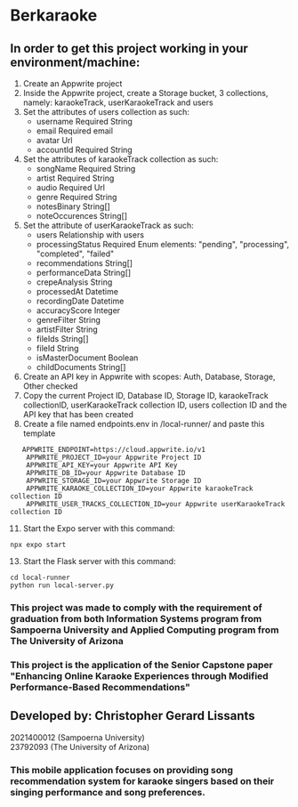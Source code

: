 # Berkaraoke
## In order to get this project working in your environment/machine:
1. Create an Appwrite project
2. Inside the Appwrite project, create a Storage bucket, 3 collections, namely: karaokeTrack, userKaraokeTrack and users
3. Set the attributes of users collection as such:
   - username Required String
   - email Required email
   - avatar Url
   - accountId Required String
5. Set the attributes of karaokeTrack collection as such:
   - songName Required String
   - artist Required String
   - audio Required Url
   - genre Required String
   - notesBinary String[]
   - noteOccurences String[]
6. Set the attribute of userKaraokeTrack as such:
   - users Relationship with users
   - processingStatus Required Enum elements: "pending", "processing", "completed", "failed"
   - recommendations String[]
   - performanceData String[]
   - crepeAnalysis String
   - processedAt Datetime
   - recordingDate Datetime
   - accuracyScore Integer
   - genreFilter String
   - artistFilter String
   - fileIds String[]
   - fileId String
   - isMasterDocument Boolean
   - childDocuments String[]
7. Create an API key in Appwrite with scopes: Auth, Database, Storage, Other checked
8. Copy the current Project ID, Database ID, Storage ID, karaokeTrack collectionID, userKaraokeTrack collection ID, users collection ID and the API key that has been created
9. Create a file named endpoints.env in /local-runner/ and paste this template
```
   APPWRITE_ENDPOINT=https://cloud.appwrite.io/v1
    APPWRITE_PROJECT_ID=your Appwrite Project ID
    APPWRITE_API_KEY=your Appwrite API Key
    APPWRITE_DB_ID=your Appwrite Database ID
    APPWRITE_STORAGE_ID=your Appwrite Storage ID
    APPWRITE_KARAOKE_COLLECTION_ID=your Appwrite karaokeTrack collection ID
    APPWRITE_USER_TRACKS_COLLECTION_ID=your Appwrite userKaraokeTrack collection ID
```
11. Start the Expo server with this command:
```
npx expo start
```

13. Start the Flask server with this command:
```
cd local-runner
python run local-server.py
```

### This project was made to comply with the requirement of graduation from both Information Systems program from Sampoerna University and Applied Computing program from The University of Arizona

### This project is the application of the Senior Capstone paper "Enhancing Online Karaoke Experiences through Modified Performance-Based Recommendations"

## Developed by: Christopher Gerard Lissants<br/>
2021400012 (Sampoerna University)<br/>
23792093 (The University of Arizona)

### This mobile application focuses on providing song recommendation system for karaoke singers based on their singing performance and song preferences.

